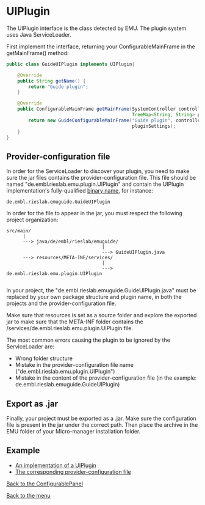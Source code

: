 # UIPlugin  

The UIPlugin interface is the class detected by EMU. The plugin system uses Java ServiceLoader. 

First implement the interface, returning your ConfigurableMainFrame in the getMainFrame() method:

```java
public class GuideUIPlugin implements UIPlugin{

	@Override
	public String getName() {
		return "Guide plugin";
	}

	@Override
	public ConfigurableMainFrame getMainFrame(SystemController controller,
                                              TreeMap<String, String> pluginSettings) {
        return new GuideConfigurableMainFrame("Guide plugin", controller,
                                              pluginSettings);
	}
}
```

####  

## Provider-configuration file 

In order for the ServiceLoader to discover your plugin, you need to make sure the jar files contains the provider-configuration file. This file should be named "de.embl.rieslab.emu.plugin.UIPlugin" and contain the UIPlugin implementation's fully-qualified [binary name](https://docs.oracle.com/javase/7/docs/api/java/lang/ClassLoader.html#name), for instance:

```
de.embl.rieslab.emuguide.GuideUIPlugin
```

In order for the file to appear in the jar, you must respect the following project organization:

```
src/main/
      |
      ---> java/de/embl/rieslab/emuguide/
                                   |
                                   ---> GuideUIPlugin.java
      ---> resources/META-INF/services/
                                   |
                                   ---> de.embl.rieslab.emu.plugin.UIPlugin
              
```

In your project, the "de.embl.rieslab.emuguide.GuideUIPlugin.java" must be replaced by your own package structure and plugin name, in both the projects and the provider-configuration file. 

Make sure that resources is set as a source folder and explore the exported jar to make sure that the META-INF folder contains the /services/de.embl.rieslab.emu.plugin.UIPlugin file.

The most common errors causing the plugin to be ignored by the ServiceLoader are:

- Wrong folder structure
- Mistake in the provider-configuration file name ("de.embl.rieslab.emu.plugin.UIPlugin")
- Mistake in the content of the provider-configuration file (in the example: de.embl.rieslab.emuguide.GuideUIPlugin)



## Export as .jar

Finally, your project must be exported as a .jar. Make sure the configuration file is present in the jar under the correct path. Then place the archive in the EMU folder of your Micro-manager installation folder.



## Example

- [An implementation of a UIPlugin](guide\src\main\java\de\embl\rieslab\emuguide\GuideUIPlugin.java)
- [The corresponding provider-configuration file](guide\src\main\resources\META-INF\services\de.embl.rieslab.emu.plugin.UIPlugin)





[Back to the ConfigurablePanel](configurablepanel.md)

[Back to the menu](README.md#guide)